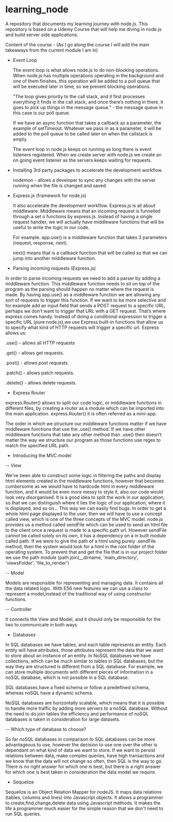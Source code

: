 # learning_node
A repository that documents my learning journey with node.js.
This repository is based on a Udemy Course that will help me diving in node.js and build server side applications.

Content of the course - (As I go along the course I will add the main takeaways from the current module I am in)
- Event Loop

  The event loop is what allows node.js to do non-blocking operations.
  When node.js has multiple operations operating in the background and one of them finishes, this operation will be added to a poll queue that will be executed later in time, so we prevent blocking operations.
  
  "The loop gives priority to the call stack, and it first processes everything it finds in the call stack, and once there’s nothing in there, it goes to pick up things in the message queue." - the message queue in this case is our poll queue.
  
  If we have an async function that takes a callback as a parameter, the example of setTimeout. Whatever we pass in as a parameter, it will be added to the poll queue to be called later on when the callstack is empty.
  
  The event loop in node js keeps on running as long there is event listeners registered. When we create server with node.js we create an on going event listener as the servers keeps waiting for requests.

- Installing 3rd party packages to accelerate the development workflow.

  nodemon - allows a developer to sync any changes with the server running when the file is changed and saved.
  
- Express.js (framework for node.js)

  It also accelerate the development workflow.
  Express.js is all about middleware. Middleware means that an incoming request is funnelled through a set o functions by express.js. Instead of having a single request handler, we will actually have middleware functions that will be useful to write  the logic in our code.
  
  For example. app.use() is a middleware function that takes 3 parameters (request, response, next).
  
  next() means that is a callback function that will be called so that we can jump into another middleware function.
  
 - Parsing incoming requests (Express.js)
 
In order to parse incoming requests we need to add a parser by adding a middleware function. This middleware function needs to sit on top of the program as the parsing should happen no matter where the request is made.
By having app.use() as a middleware function we are allowing any sort of requests to trigger this function. If we want to be more selective and for example add an input field that sends a POST request to a specific URL, perhaps we don’t want to trigger that URL with a GET request.
That’s where express comes handy. Instead of doing a conditional expression to trigger a specific URL (pure node.js),we use Express built-in functions that allow us to specify what kind of HTTP requests will trigger a specific url.
Express allows us:

.use() - allows all HTTP requests

.get() - allows get requests.

.post() - allows post requests.

.patch() - allows patch requests.

.delete() - allows delete requests.

- Express Router

express.Router() allows to split our code logic, or middleware functions in different files, by creating a router as a module which can be imported into the main application. express.Router() it is often referred as a mini-app.

The order in which we structure our middleware functions matter if we have middleware functions that use the .use() method.
If we have other middleware functions that take any other method than .use() then doesn’t matter the way we structure our program as those functions use regex to match the specified URL path.

- Introducing the MVC model

-- View

We’ve been able to construct some logic in filtering the paths and display html elements created in the middleware functions, however that becomes cumbersome as we would have to hardcode html in every middleware function, and it would be even more messy to style it, also our code would look very disorganised. It is a good idea to split the work in our application, so that we can distinguish where it lies the logic of our application, where it is displayed, and so on… This way we can easily find bugs.
In order to get a whole html page displayed to the user, then we will have to use a concept called view, which is one of the three concepts of the MVC model.
node.js provides us a method called sendFile which can be used to send an html file to the client once a request is made to a specific path url.
However sendFile cannot be called solely on its own, it has a dependency on a in built module called path. If we were to give the path of a html using purely .sendFile method, then the system would look for a html in the root folder of the operating system.
To prevent that and get the file that is in our project folder we use the path module (path.join(__dirname, 'main_directory', 'viewsFolder', 'file_to_render')

-- Model 

Models are responsible for representing and managing data. It contains all the data related logic.
With ES6 new features we can use a class to represent a model,instead of the traditional way of using constructor functions.

-- Controller

It connects the View and Model, and it should only be responsible for the two to communicate in both ways.

- Databases

In SQL databases we have tables, and each table represents an entity. Each entity will have attributes, those attributes represent the data that we want to store about an instance of an entity.
In NoSQL databases we have collections, which can be much similar to tables in SQL databases, but the way they are structured is different from a SQL database. For example, we can store multiple documents with different pieces of information in a noSQL database, which is not possible in a SQL database.

SQL databases have a fixed schema or follow a predefined schema, whereas noSQL have a dynamic schema.

NoSQL databases are horizontally scalable, which means that it is possible to handle more traffic by adding more servers to a noSQL database. Without the need to do join tables the efficiency and performance of noSQL databases is taken in consideration for large datasets. 

-- Which type of database to choose?

So far noSQL databases in comparison to SQL databases can be more advantageous to use, however the decision to use one over the other is dependant on what kind of data we want to store. If we want to persist relations between data, make complex queries, have high transactions and we know that the data will not change so often, then SQL is the way to go. There is no right answer for which one is best, but there is a right answer for which one is best taken in consideration the data model we require.

- Sequelize

Sequelize is an Object Relation Mapper for nodeJS. It maps data relations (tables, columns and lines) into Javascript objects. It allows a programmer to create,find,change,delete data using Javascript methods. It makes the life a programmer much easier for the simple reason that we don't need to run SQL queries.
